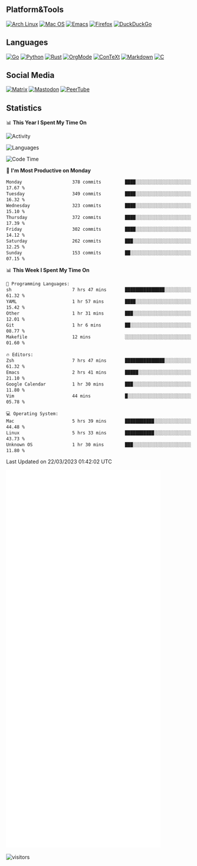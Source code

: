 ## Platform&Tools

[![Arch Linux](https://img.shields.io/badge/ArchLinux-1793D1?logo=arch-linux&logoColor=fff&style=flat-square)](https://archlinux.org/)
[![Mac OS](https://img.shields.io/badge/MacOS-000000?style=flat-square&logo=macos&logoColor=F0F0F0)](https://www.apple.com/macos/)
[![Emacs](https://img.shields.io/badge/Emacs-%237F5AB6.svg?&style=flat-square&logo=gnu-emacs&logoColor=white)](https://www.gnu.org/software/emacs/)
[![Firefox](https://img.shields.io/badge/Firefox-FF7139?style=flat-square&logo=Firefox-Browser&logoColor=white)](https://firefox.com/)
[![DuckDuckGo](https://img.shields.io/badge/DuckDuckGo-DE5833?style=flat-square&logo=DuckDuckGo&logoColor=white)](https://duckduckgo.com/)

## Languages

[![Go](https://img.shields.io/badge/Golang-%2300ADD8.svg?style=flat-square&logo=go&logoColor=white)](https://golang.org/)
[![Python](https://img.shields.io/badge/Python-3670A0?style=flat-square&logo=python&logoColor=ffdd54)](https://www.python.org/)
[![Rust](https://img.shields.io/badge/Rust-%23000000.svg?style=flat-square&logo=rust&logoColor=white)](https://www.rust-lang.org/)
[![OrgMode](https://img.shields.io/badge/OrgMode-%23000000.svg?style=flat-square&logo=org&logoColor=white)](https://orgmode.org/)
[![ConTeXt](https://img.shields.io/badge/ConTeXt-%23008080.svg?style=flat-square&logo=latex&logoColor=white)](https://contextgarden.net/)
[![Markdown](https://img.shields.io/badge/MarkDown-%23000000.svg?style=flat-square&logo=markdown&logoColor=white)](https://daringfireball.net/projects/markdown/)
[![C](https://img.shields.io/badge/C-%2300599C.svg?style=flat-square&logo=c&logoColor=white)](https://www.iso.org/standard/74528.html)

## Social Media
<!--[![Telegram](https://img.shields.io/badge/SteamedFish-2CA5E0?style=social&logo=telegram&logoColor=white)](https://t.me/SteamedFish)-->

[![Matrix](https://img.shields.io/badge/SteamedFish-2CA5E0?style=social&logo=matrix&logoColor=black)](https://matrix.to/#/@i:steamedfish.org)
[![Mastodon](https://img.shields.io/mastodon/follow/109596467238113271?domain=https%3A%2F%2Fmastodon.steamedfish.org%2F&style=social)](https://steamedfish.org/@SteamedFish)
[![PeerTube](https://img.shields.io/badge/PeerTube-23000000.svg?logo=peertube&style=social)](https://peertube.steamedfish.org/)

## Statistics


📊 **This Year I Spent My Time On** 

![Activity](https://wakatime.com/share/@SteamedFish/7529f30a-f1b7-40a4-8d09-e6d855cb7a13.png)

![Languages](https://wakatime.com/share/@SteamedFish/1c5e5366-0e9e-40d8-ac85-d630f61b69c6.svg)

<!--START_SECTION:waka-->
![Code Time](http://img.shields.io/badge/Code%20Time-2%2C362%20hrs%203%20mins-blue)

📅 **I'm Most Productive on Monday** 

```text
Monday                   378 commits         ████░░░░░░░░░░░░░░░░░░░░░   17.67 % 
Tuesday                  349 commits         ████░░░░░░░░░░░░░░░░░░░░░   16.32 % 
Wednesday                323 commits         ████░░░░░░░░░░░░░░░░░░░░░   15.10 % 
Thursday                 372 commits         ████░░░░░░░░░░░░░░░░░░░░░   17.39 % 
Friday                   302 commits         ████░░░░░░░░░░░░░░░░░░░░░   14.12 % 
Saturday                 262 commits         ███░░░░░░░░░░░░░░░░░░░░░░   12.25 % 
Sunday                   153 commits         ██░░░░░░░░░░░░░░░░░░░░░░░   07.15 % 
```


📊 **This Week I Spent My Time On** 

```text
💬 Programming Languages: 
sh                       7 hrs 47 mins       ███████████████░░░░░░░░░░   61.32 % 
YAML                     1 hr 57 mins        ████░░░░░░░░░░░░░░░░░░░░░   15.42 % 
Other                    1 hr 31 mins        ███░░░░░░░░░░░░░░░░░░░░░░   12.01 % 
Git                      1 hr 6 mins         ██░░░░░░░░░░░░░░░░░░░░░░░   08.77 % 
Makefile                 12 mins             ░░░░░░░░░░░░░░░░░░░░░░░░░   01.60 % 

🔥 Editors: 
Zsh                      7 hrs 47 mins       ███████████████░░░░░░░░░░   61.32 % 
Emacs                    2 hrs 41 mins       █████░░░░░░░░░░░░░░░░░░░░   21.10 % 
Google Calendar          1 hr 30 mins        ███░░░░░░░░░░░░░░░░░░░░░░   11.80 % 
Vim                      44 mins             █░░░░░░░░░░░░░░░░░░░░░░░░   05.78 % 

💻 Operating System: 
Mac                      5 hrs 39 mins       ███████████░░░░░░░░░░░░░░   44.48 % 
Linux                    5 hrs 33 mins       ███████████░░░░░░░░░░░░░░   43.73 % 
Unknown OS               1 hr 30 mins        ███░░░░░░░░░░░░░░░░░░░░░░   11.80 % 
```


 Last Updated on 22/03/2023 01:42:02 UTC
<!--END_SECTION:waka-->


![Metrics](https://github.com/SteamedFish/SteamedFish/blob/master/github-metrics.svg)


![visitors](https://visitor-badge.laobi.icu/badge?page_id=SteamedFish.SteamedFish)
